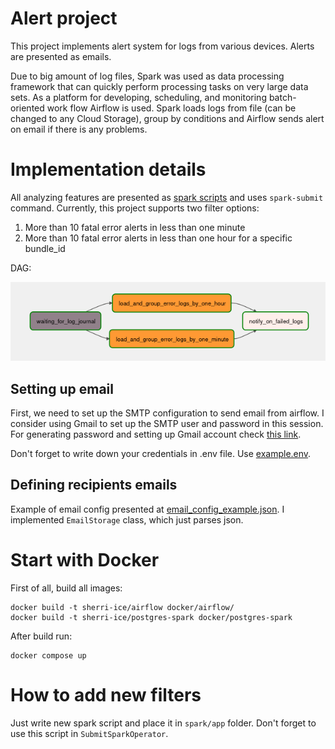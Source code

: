 # Alert project

This project implements alert system for logs from various devices. Alerts are presented as emails.

Due to big amount of log files, Spark was used as data processing framework that can quickly perform processing tasks on very large data sets.
As a platform for developing, scheduling, and monitoring batch-oriented work flow Airflow is used.
Spark loads logs from file (can be changed to any Cloud Storage), group by conditions and Airflow sends alert on email if there is any problems. 

# Implementation details

All analyzing features are presented as [spark scripts](spark) and uses `spark-submit` command.
Currently, this project supports two filter options:

1) More than 10 fatal error alerts in less than one minute
2) More than 10 fatal error alerts in less than one hour for a specific bundle_id

DAG:

![img.png](images/img.png)

## Setting up email
First, we need to set up the SMTP configuration to send email from airflow. I consider using Gmail to set up the SMTP user and password in this session.
For generating password and setting up Gmail account check [this link](https://naiveskill.com/send-email-from-airflow/).

Don't forget to write down your credentials in .env file. Use [example.env](docker%2Fexample.env).

## Defining recipients emails
Example of email config presented at [email_config_example.json](configs%2Femail_config_example.json).
I implemented `EmailStorage` class, which just parses json.

# Start with Docker
First of all, build all images:

```shell
docker build -t sherri-ice/airflow docker/airflow/
docker build -t sherri-ice/postgres-spark docker/postgres-spark
```

After build run:
```shell
docker compose up
```
# How to add new filters
Just write new spark script and place it in `spark/app` folder. Don't forget to use this script in `SubmitSparkOperator`.
